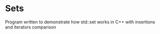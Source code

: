 # Sets
Program written to demonstrate how std::set works in C++ with insertions and iterators comparison
